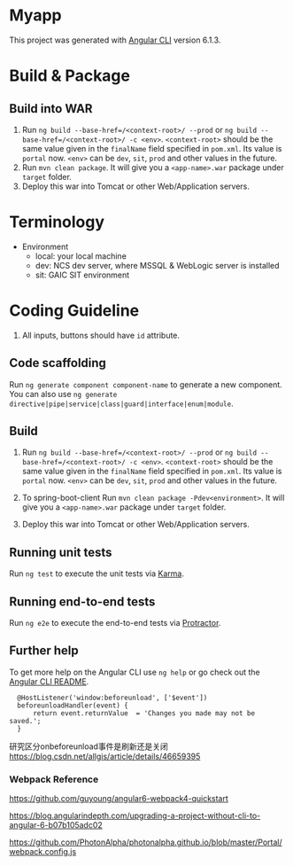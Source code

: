 # Myapp

This project was generated with [Angular CLI](https://github.com/angular/angular-cli) version 6.1.3.

# Build & Package
## Build into WAR
1. Run `ng build --base-href=/<context-root>/ --prod` or `ng build --base-href=/<context-root>/ -c <env>`. `<context-root>` should be the same value given in the `finalName` field specified in `pom.xml`. Its value is `portal` now. `<env>` can be `dev`, `sit`, `prod` and other values in the future.
2. Run `mvn clean package`. It will give you a `<app-name>.war` package under `target` folder.
3. Deploy this war into Tomcat or other Web/Application servers.

# Terminology
- Environment
    + local: your local machine
    + dev: NCS dev server, where MSSQL & WebLogic server is installed
    + sit: GAIC SIT environment

# Coding Guideline
1. All inputs, buttons should have `id` attribute.

## Code scaffolding

Run `ng generate component component-name` to generate a new component. You can also use `ng generate directive|pipe|service|class|guard|interface|enum|module`.

## Build

1. Run `ng build --base-href=/<context-root>/ --prod` or `ng build --base-href=/<context-root>/ -c <env>`. `<context-root>` should be the same value given in the `finalName` field specified in `pom.xml`. Its value is `portal` now. `<env>` can be `dev`, `sit`, `prod` and other values in the future.

2. To spring-boot-client Run `mvn clean package -Pdev<environment>`. It will give you a `<app-name>.war` package under `target` folder.

3. Deploy this war into Tomcat or other Web/Application servers.


## Running unit tests

Run `ng test` to execute the unit tests via [Karma](https://karma-runner.github.io).

## Running end-to-end tests

Run `ng e2e` to execute the end-to-end tests via [Protractor](http://www.protractortest.org/).

## Further help

To get more help on the Angular CLI use `ng help` or go check out the [Angular CLI README](https://github.com/angular/angular-cli/blob/master/README.md).
```
  @HostListener('window:beforeunload', ['$event'])
  beforeunloadHandler(event) {
      return event.returnValue  = 'Changes you made may not be saved.';
  }
```  
研究区分onbeforeunload事件是刷新还是关闭
https://blog.csdn.net/allgis/article/details/46659395

### Webpack Reference
https://github.com/guyoung/angular6-webpack4-quickstart

https://blog.angularindepth.com/upgrading-a-project-without-cli-to-angular-6-b07b105adc02

https://github.com/PhotonAlpha/photonalpha.github.io/blob/master/Portal/webpack.config.js

